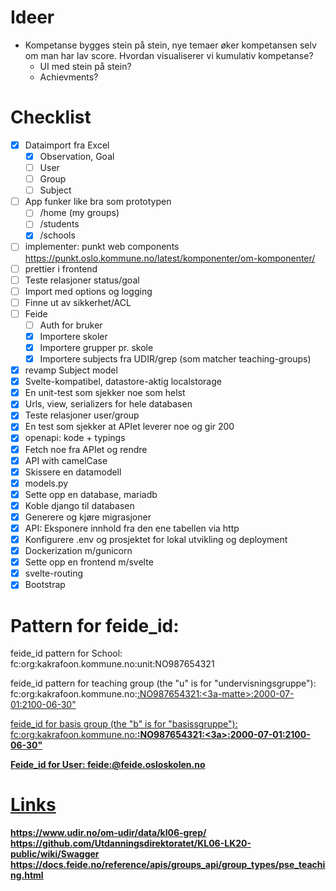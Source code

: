 # Ideer

- Kompetanse bygges stein på stein, nye temaer øker kompetansen selv om man har lav score. Hvordan visualiserer vi kumulativ kompetanse?
  - UI med stein på stein?
  - Achievments?

# Checklist

- [x] Dataimport fra Excel
  - [x] Observation, Goal
  - [ ] User
  - [ ] Group
  - [ ] Subject
- [ ] App funker like bra som prototypen
  - [ ] /home (my groups)
  - [ ] /students
  - [x] /schools
- [ ] implementer: punkt web components https://punkt.oslo.kommune.no/latest/komponenter/om-komponenter/
- [ ] prettier i frontend
- [ ] Teste relasjoner status/goal
- [ ] Import med options og logging
- [ ] Finne ut av sikkerhet/ACL
- [ ] Feide
  - [ ] Auth for bruker
  - [x] Importere skoler
  - [x] Importere grupper pr. skole
  - [x] Importere subjects fra UDIR/grep (som matcher teaching-groups)
- [x] revamp Subject model
- [x] Svelte-kompatibel, datastore-aktig localstorage
- [x] En unit-test som sjekker noe som helst
- [x] Urls, view, serializers for hele databasen
- [x] Teste relasjoner user/group
- [x] En test som sjekker at APIet leverer noe og gir 200
- [x] openapi: kode + typings
- [x] Fetch noe fra APIet og rendre
- [x] API with camelCase
- [x] Skissere en datamodell
- [x] models.py
- [x] Sette opp en database, mariadb
- [x] Koble django til databasen
- [x] Generere og kjøre migrasjoner
- [x] API: Eksponere innhold fra den ene tabellen via http
- [x] Konfigurere .env og prosjektet for lokal utvikling og deployment
- [x] Dockerization m/gunicorn
- [x] Sette opp en frontend m/svelte
- [x] svelte-routing
- [x] Bootstrap

# Pattern for feide_id:

feide_id pattern for School:
fc:org:kakrafoon.kommune.no:unit:NO987654321

feide_id pattern for teaching group (the "u" is for "undervisningsgruppe"):
fc:org:kakrafoon.kommune.no:<u>:NO987654321:<3a-matte>:2000-07-01:2100-06-30"

feide_id for basis group (the "b" is for "basissgruppe"):
fc:org:kakrafoon.kommune.no:<b>:NO987654321:<3a>:2000-07-01:2100-06-30"

Feide_id for User:
feide:<username>@feide.osloskolen.no

# Links

https://www.udir.no/om-udir/data/kl06-grep/
https://github.com/Utdanningsdirektoratet/KL06-LK20-public/wiki/Swagger
https://docs.feide.no/reference/apis/groups_api/group_types/pse_teaching.html
